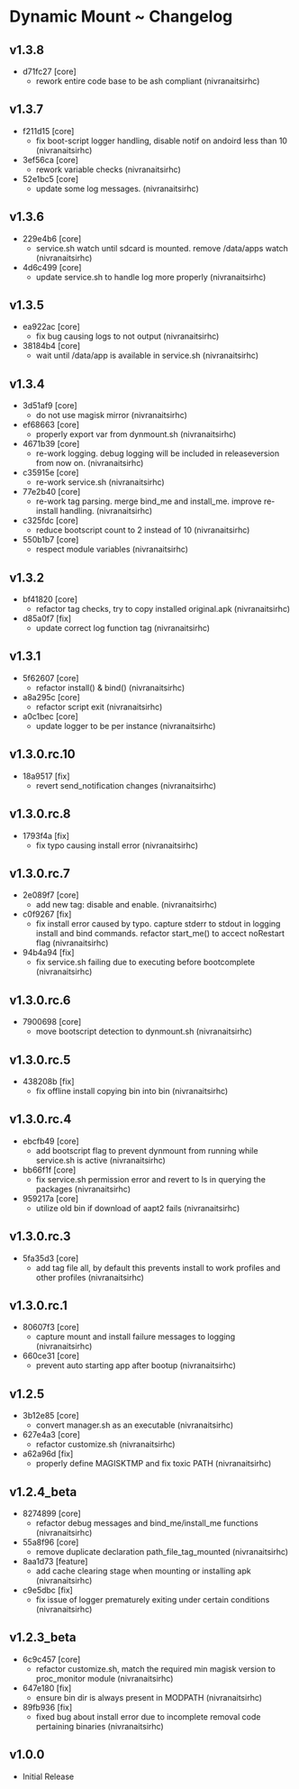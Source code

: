 # Dynamic Mount ~ Changelog
## v1.3.8 
- d71fc27 [core]          
    - rework entire code base to be ash compliant (nivranaitsirhc)    
## v1.3.7 
- f211d15 [core]          
    - fix boot-script logger handling, disable notif on andoird less than 10 (nivranaitsirhc)  
- 3ef56ca [core]          
    - rework variable checks (nivranaitsirhc)  
- 52e1bc5 [core]          
    - update some log messages. (nivranaitsirhc)    
## v1.3.6 
- 229e4b6 [core]          
    - service.sh watch until sdcard is mounted. remove /data/apps watch (nivranaitsirhc)  
- 4d6c499 [core]          
    - update service.sh to handle log more properly (nivranaitsirhc)    
## v1.3.5 
- ea922ac [core]          
    - fix bug causing logs to not output (nivranaitsirhc)  
- 38184b4 [core]          
    - wait until /data/app is available in service.sh (nivranaitsirhc)    
## v1.3.4 
- 3d51af9 [core]          
    - do not use magisk mirror (nivranaitsirhc)  
- ef68663 [core]          
    - properly export var from dynmount.sh (nivranaitsirhc)  
- 4671b39 [core]          
    - re-work logging. debug logging will be included in releaseversion from now on. (nivranaitsirhc)  
- c35915e [core]          
    - re-work service.sh (nivranaitsirhc)  
- 77e2b40 [core]          
    - re-work tag parsing. merge bind_me and install_me. improve re-install handling. (nivranaitsirhc)  
- c325fdc [core]          
    - reduce bootscript count to 2 instead of 10 (nivranaitsirhc)  
- 550b1b7 [core]          
    - respect module variables (nivranaitsirhc)    
## v1.3.2 
- bf41820 [core]          
    - refactor tag checks, try to copy installed original.apk (nivranaitsirhc)  
- d85a0f7 [fix]           
    - update correct log function tag (nivranaitsirhc)    
## v1.3.1 
- 5f62607 [core]          
    - refactor install() & bind() (nivranaitsirhc)  
- a8a295c [core]          
    - refactor script exit (nivranaitsirhc)  
- a0c1bec [core]          
    - update logger to be per instance (nivranaitsirhc)    
## v1.3.0.rc.10 
- 18a9517 [fix]           
    - revert send_notification changes (nivranaitsirhc)    
## v1.3.0.rc.8 
- 1793f4a [fix]           
    - fix typo causing install error (nivranaitsirhc)    
## v1.3.0.rc.7 
- 2e089f7 [core]          
    - add new tag: disable and enable. (nivranaitsirhc)  
- c0f9267 [fix]           
    - fix install error caused by typo. capture stderr to stdout in logging install and bind commands. refactor start_me() to accect noRestart flag (nivranaitsirhc)  
- 94b4a94 [fix]           
    - fix service.sh failing due to executing before bootcomplete (nivranaitsirhc)    
## v1.3.0.rc.6 
- 7900698 [core]          
    - move bootscript detection to dynmount.sh (nivranaitsirhc)    
## v1.3.0.rc.5 
- 438208b [fix]           
    - fix offline install copying bin into bin (nivranaitsirhc)    
## v1.3.0.rc.4 
- ebcfb49 [core]          
    - add bootscript flag to prevent dynmount from running while service.sh is active (nivranaitsirhc)  
- bb66f1f [core]          
    - fix service.sh permission error and revert to ls in querying the packages (nivranaitsirhc)  
- 959217a [core]          
    - utilize old bin if download of aapt2 fails (nivranaitsirhc)    
## v1.3.0.rc.3 
- 5fa35d3 [core]          
    - add tag file all, by default this prevents install to work profiles and other profiles (nivranaitsirhc)    
## v1.3.0.rc.1 
- 80607f3 [core]          
    - capture mount and install failure messages to logging (nivranaitsirhc)  
- 660ce31 [core]          
    - prevent auto starting app after bootup (nivranaitsirhc)    
## v1.2.5 
- 3b12e85 [core]          
    - convert manager.sh as an executable (nivranaitsirhc)  
- 627e4a3 [core]          
    - refactor customize.sh (nivranaitsirhc)  
- a62a96d [fix]           
    - properly define MAGISKTMP and fix toxic PATH (nivranaitsirhc)    
## v1.2.4_beta 
- 8274899 [core]          
    - refactor debug messages and bind_me/install_me functions (nivranaitsirhc)  
- 55a8f96 [core]          
    - remove duplicate declaration path_file_tag_mounted (nivranaitsirhc)  
- 8aa1d73 [feature]       
    - add cache clearing stage when mounting or installing apk (nivranaitsirhc)  
- c9e5dbc [fix]           
    - fix issue of logger prematurely exiting under certain conditions (nivranaitsirhc)    
## v1.2.3_beta 
- 6c9c457 [core]          
    - refactor customize.sh, match the required min magisk version to proc_monitor module (nivranaitsirhc)  
- 647e180 [fix]           
    - ensure bin dir is always present in MODPATH (nivranaitsirhc)  
- 89fb936 [fix]           
    - fixed bug about install error due to incomplete removal code pertaining binaries (nivranaitsirhc)    
## v1.0.0
- Initial Release
